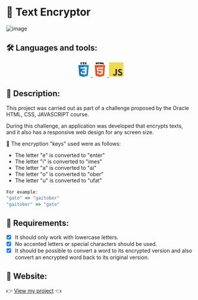 #  :closed_lock_with_key: Text Encryptor
![image](https://github.com/SantiagoAnzola1/Encriptador/assets/134959710/ceddcd44-d4e1-4262-a581-6d7f2d0d519e)

## :hammer_and_wrench: Languages ​​and tools:
<p align="center" > <a href="https://www.w3schools.com/css/" target="_blank" rel="noreferrer"> <img margin-right="10px"src="https://raw.githubusercontent.com/devicons/devicon/master/icons/css3/css3-original-wordmark.svg" alt="css3" width="40" height="40"/> </a> <a href="https://www.w3.org/html/" target="_blank" rel="noreferrer"> <img src="https://raw.githubusercontent.com/devicons/devicon/master/icons/html5/html5-original-wordmark.svg" alt="html5" width="40" height="40"/> </a> <a href="https://developer.mozilla.org/en-US/docs/Web/JavaScript" target="_blank" rel="noreferrer"> <img src="https://raw.githubusercontent.com/devicons/devicon/master/icons/javascript/javascript-original.svg" alt="javascript" width="40" height="40"/> </a> </p>

## :page_with_curl: Description:
<p>This project was carried out as part of a challenge proposed by the Oracle HTML, CSS, JAVASCRIPT course.</p>



During this challenge, an application was developed that encrypts texts, and it also has a responsive web design for any screen size.

:key: The encryption "keys" used were as follows:

- The letter "e" is converted to "enter"
- The letter "i" is converted to "imes"
- The letter "a" is converted to "ai"
- The letter "o" is converted to "ober"
- The letter "u" is converted to "ufat"

```javascript
For example:
"gato" => "gaitober"
"gaitober" => "gato"
```

## :scroll: Requirements:
- [x] It should only work with lowercase letters.
- [x] No accented letters or special characters should be used.
- [x] It should be possible to convert a word to its encrypted version and also convert an encrypted word back to its original version.

## :link: Website:
👉 <a href="https://santiagoanzola1.github.io/Encriptador/">View my project</a> 	:point_left:
